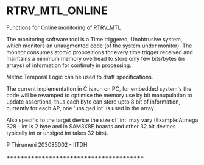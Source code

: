 
# RTRV_MTL_ONLINE
Functions for Online monitoring of RTRV_MTL

The monitoring software tool is a Time triggered, Unobtrusive system, which monitors an unaugmented code (of the system under monitor).
The monitor consumes atomic propositions for every time trigger received and maintains a minimum memory overhead to store only few bits/bytes (in arrays) of information for continuty in processing.

Metric Temporal Logic can be used to draft specifications.

The current implementation in C is run on PC, for embedded system's the code will be revamped to optimise the memory use by bit manupulation to update assertions, thus each byte can store upto 8 bit of information, currently for each AP, one 'unsiged int' is used in the array.

Also specific to the target device the size of 'int' may vary (Example:Atmega 328 - int is 2 byte and in SAM3X8E boards and other 32 bit devices typically int or unsiged int takes 32 bits).



P Thirumeni
203085002 - IITDH



+++++++++++++++++++++++++++++++++++++++
